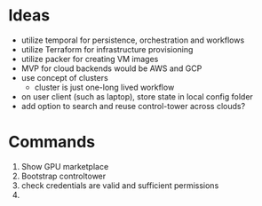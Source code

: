 # Ideas
- utilize temporal for persistence, orchestration and workflows
- utilize Terraform for infrastructure provisioning
- utilize packer for creating VM images
- MVP for cloud backends would be AWS and GCP
- use concept of clusters
  - cluster is just one-long lived workflow
- on user client (such as laptop), store state in local config folder
- add option to search and reuse control-tower across clouds?

# Commands
1. Show GPU marketplace
2. Bootstrap controltower
3. check credentials are valid and sufficient permissions
4. 